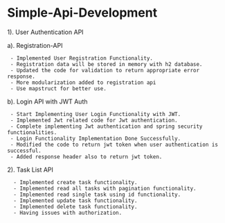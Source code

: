 # Simple-Api-Development


1). User Authentication API

   a). Registration-API

     - Implemented User Registration Functionality.
     - Registration data will be stored in memory with h2 database.
     - Updated the code for validation to return appropriate error response.
     - More modularization added to registration api
     - Use mapstruct for better use.

   b). Login API with JWT Auth
   
     - Start Implementing User Login Functionality with JWT.
     - Implemented Jwt related code for Jwt authentication.
     - Complete implementing Jwt authentication and spring security functionalities.
     - Login Functionality Implementation Done Successfully.
     - Modified the code to return jwt token when user authentication is successful.
     - Added response header also to return jwt token.



   2). Task List API

      - Implemented create task functionality.
      - Implemented read all tasks with pagination functionality.
      - Implemented read single task using id functionality.
      - Implemented update task functionality.
      - Implemented delete task functionality.
      - Having issues with authorization.
